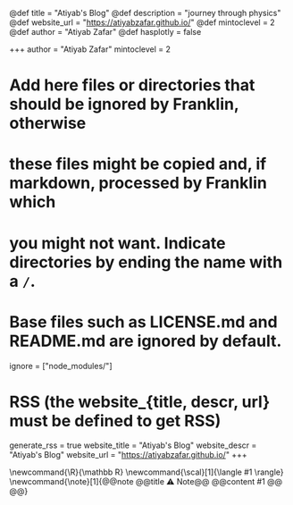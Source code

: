 <!--
Add here global page variables to use throughout your website.
-->

@def title = "Atiyab's Blog"
@def description = "journey through physics"
@def website_url = "https://atiyabzafar.github.io/"
@def mintoclevel = 2
@def author = "Atiyab Zafar"
@def hasplotly = false

+++
author = "Atiyab Zafar"
mintoclevel = 2

# Add here files or directories that should be ignored by Franklin, otherwise
# these files might be copied and, if markdown, processed by Franklin which
# you might not want. Indicate directories by ending the name with a `/`.
# Base files such as LICENSE.md and README.md are ignored by default.
ignore = ["node_modules/"]

# RSS (the website_{title, descr, url} must be defined to get RSS)
generate_rss = true
website_title = "Atiyab's Blog"
website_descr = "Atiyab's Blog"
website_url   = "https://atiyabzafar.github.io/"
+++

<!--
Add here global latex commands to use throughout your pages.
-->
\newcommand{\R}{\mathbb R}
\newcommand{\scal}[1]{\langle #1 \rangle}
\newcommand{\note}[1]{@@note @@title ⚠ Note@@ @@content #1 @@ @@}